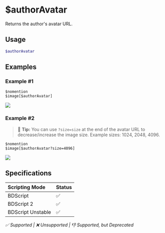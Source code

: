 # $authorAvatar
Returns the author's avatar URL.

## Usage
```php
$authorAvatar
```

## Examples
### Example #1
```
$nomention
$image[$authorAvatar]
```
![](https://user-images.githubusercontent.com/69215413/125959889-0fffe8a1-9fad-4c78-9c48-50956d1ad8c4.png)

### Example #2
> 🧠 **Tip:** You can use `?size=size` at the end of the avatar URL to decrease/increase the image size. Example sizes: 1024, 2048, 4096.

```
$nomention
$image[$authorAvatar?size=4096]
```
![](https://user-images.githubusercontent.com/69215413/125959958-a8a825ff-1023-4d1f-a9f3-cfdf1054d970.png)

## Specifications
| Scripting Mode | Status
| :---- | :---- |
| BDScript | ✅ |
| BDScript 2 | ✅ |
| BDScript Unstable | ✅ |

*✅ Supported | ❌ Unsupported | 👎 Supported, but Deprecated*
